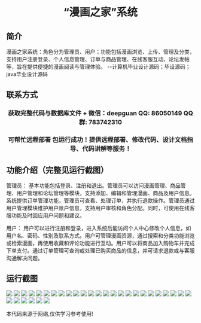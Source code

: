 <p><h1 align="center">“漫画之家”系统</h1></p>

## 简介
漫画之家系统：角色分为管理员、用户；功能包括漫画浏览、上传、管理及分类，支持用户注册登录、个人信息管理、订单与商品管理、在线客服互动、论坛发帖等，旨在提供便捷的漫画阅读与管理体验。    --计算机毕业设计源码；毕设源码；java毕业设计源码


## 联系方式
<p><h3 align="center">获取完整代码与数据库文件 + 微信：deepguan QQ: 86050149 QQ群: 783742310</h3></p>
<p><h3 align="center">可帮忙远程部署 包运行成功！提供远程部署、修改代码、设计文档指导、代码讲解等服务！</h3></p>

## 功能介绍（完整见运行截图）
管理员： 基本功能包括登录、注册和退出。管理员可以访问漫画管理、商品管理、用户管理和论坛管理等模块，支持添加、编辑和管理漫画、商品及用户信息。系统提供订单管理功能，管理员可查看、处理订单，并执行退款操作。管理员通过用户管理模块维护用户账户信息，支持用户审核和角色分配。同时，可使用在线客服功能及时回应用户问题和建议。

用户： 用户可以进行注册和登录，进入系统后能访问个人中心修改个人信息，如用户名、密码、性别及联系方式。用户可管理漫画资源，通过搜索和分类功能浏览或检索漫画，再使用收藏和评论功能进行互动。用户可以将商品加入购物车并完成下单支付。通过订单管理可查询或处理已购买商品的信息，并可请求退款或与客服沟通解决问题。


## 运行截图
![](img/001.jpg)
![](img/002.jpg)
![](img/003.jpg)
![](img/004.jpg)
![](img/005.jpg)
![](img/006.jpg)
![](img/007.jpg)
![](img/008.jpg)
![](img/009.jpg)
![](img/010.jpg)
![](img/011.jpg)
![](img/012.jpg)
![](img/013.jpg)
![](img/014.jpg)
![](img/015.jpg)
![](img/016.jpg)
![](img/017.jpg)
![](img/018.jpg)
![](img/019.jpg)
![](img/020.jpg)
![](img/021.jpg)
![](img/022.jpg)
![](img/023.jpg)
![](img/024.jpg)
![](img/025.jpg)
![](img/026.jpg)
![](img/027.jpg)
![](img/028.jpg)
![](img/029.jpg)
![](img/030.jpg)
![](img/031.jpg)

<p>本代码来源于网络,仅供学习参考使用!</p>
